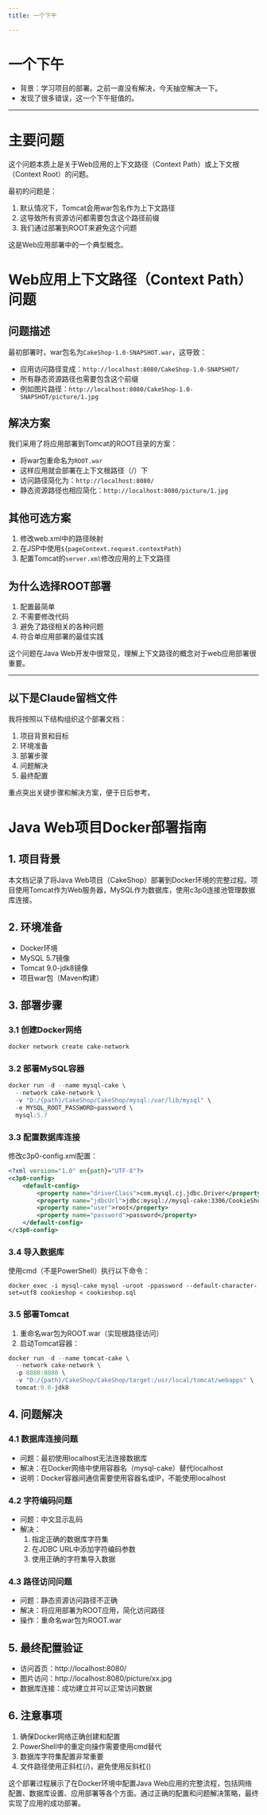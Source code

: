 ```yaml
---
title: 一个下午

---
```

# 一个下午
- 背景：学习项目的部署。之前一直没有解决，今天抽空解决一下。
- 发现了很多错误，这一个下午挺值的。
---
# 主要问题
<thinking>
这个问题本质上是关于Web应用的上下文路径（Context Path）或上下文根（Context Root）的问题。

最初的问题是：
1. 默认情况下，Tomcat会用war包名作为上下文路径
2. 这导致所有资源访问都需要包含这个路径前缀
3. 我们通过部署到ROOT来避免这个问题

这是Web应用部署中的一个典型概念。
</thinking>

# Web应用上下文路径（Context Path）问题

## 问题描述
最初部署时，war包名为`CakeShop-1.0-SNAPSHOT.war`，这导致：
- 应用访问路径变成：`http://localhost:8080/CakeShop-1.0-SNAPSHOT/`
- 所有静态资源路径也需要包含这个前缀
- 例如图片路径：`http://localhost:8080/CakeShop-1.0-SNAPSHOT/picture/1.jpg`

## 解决方案
我们采用了将应用部署到Tomcat的ROOT目录的方案：
- 将war包重命名为`ROOT.war`
- 这样应用就会部署在上下文根路径（/）下
- 访问路径简化为：`http://localhost:8080/`
- 静态资源路径也相应简化：`http://localhost:8080/picture/1.jpg`

## 其他可选方案
1. 修改web.xml中的路径映射
2. 在JSP中使用`${pageContext.request.contextPath}`
3. 配置Tomcat的`server.xml`修改应用的上下文路径

## 为什么选择ROOT部署
1. 配置最简单
2. 不需要修改代码
3. 避免了路径相关的各种问题
4. 符合单应用部署的最佳实践

这个问题在Java Web开发中很常见，理解上下文路径的概念对于web应用部署很重要。

---
## 以下是Claude留档文件
<thinking>
我将按照以下结构组织这个部署文档：

1. 项目背景和目标
2. 环境准备
3. 部署步骤
4. 问题解决
5. 最终配置

重点突出关键步骤和解决方案，便于日后参考。
</thinking>

# Java Web项目Docker部署指南

## 1. 项目背景
本文档记录了将Java Web项目（CakeShop）部署到Docker环境的完整过程。项目使用Tomcat作为Web服务器，MySQL作为数据库，使用c3p0连接池管理数据库连接。

## 2. 环境准备
- Docker环境
- MySQL 5.7镜像
- Tomcat 9.0-jdk8镜像
- 项目war包（Maven构建）

## 3. 部署步骤

### 3.1 创建Docker网络
```powershell
docker network create cake-network
```

### 3.2 部署MySQL容器
```powershell
docker run -d --name mysql-cake \
  --network cake-network \
  -v "D:/{path}/CakeShop/CakeShop/mysql:/var/lib/mysql" \
  -e MYSQL_ROOT_PASSWORD=password \
  mysql:5.7
```

### 3.3 配置数据库连接
修改c3p0-config.xml配置：
```xml
<?xml version="1.0" en{path}="UTF-8"?>
<c3p0-config>
    <default-config>
        <property name="driverClass">com.mysql.cj.jdbc.Driver</property>
        <property name="jdbcUrl">jdbc:mysql://mysql-cake:3306/CookieShop?useSSL=false&amp;allowPublicKeyRetrieval=true&amp;serverTimezone=UTC&amp;useUnicode=true&amp;characterEn{path}=utf8</property>
        <property name="user">root</property>
        <property name="password">password</property>
    </default-config>
</c3p0-config>
```

### 3.4 导入数据库
使用cmd（不是PowerShell）执行以下命令：
```batch
docker exec -i mysql-cake mysql -uroot -ppassword --default-character-set=utf8 cookieshop < cookieshop.sql
```

### 3.5 部署Tomcat
1. 重命名war包为ROOT.war（实现根路径访问）
2. 启动Tomcat容器：
```powershell
docker run -d --name tomcat-cake \
  --network cake-network \
  -p 8080:8080 \
  -v "D:/{path}/CakeShop/CakeShop/target:/usr/local/tomcat/webapps" \
  tomcat:9.0-jdk8
```

## 4. 问题解决

### 4.1 数据库连接问题
- 问题：最初使用localhost无法连接数据库
- 解决：在Docker网络中使用容器名（mysql-cake）替代localhost
- 说明：Docker容器间通信需要使用容器名或IP，不能使用localhost

### 4.2 字符编码问题
- 问题：中文显示乱码
- 解决：
  1. 指定正确的数据库字符集
  2. 在JDBC URL中添加字符编码参数
  3. 使用正确的字符集导入数据

### 4.3 路径访问问题
- 问题：静态资源访问路径不正确
- 解决：将应用部署为ROOT应用，简化访问路径
- 操作：重命名war包为ROOT.war

## 5. 最终配置验证
- 访问首页：http://localhost:8080/
- 图片访问：http://localhost:8080/picture/xx.jpg
- 数据库连接：成功建立并可以正常访问数据

## 6. 注意事项
1. 确保Docker网络正确创建和配置
2. PowerShell中的重定向操作需要使用cmd替代
3. 数据库字符集配置非常重要
4. 文件路径使用正斜杠(/)，避免使用反斜杠(\)

这个部署过程展示了在Docker环境中配置Java Web应用的完整流程，包括网络配置、数据库设置、应用部署等各个方面。通过正确的配置和问题解决策略，最终实现了应用的成功部署。